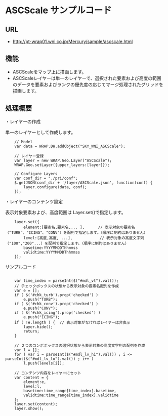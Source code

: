 # ASCScale サンプルコード

## URL	

* http://pt-wrap01.wni.co.jp/Mercury/sample/ascscale.html


## 機能

* ASCScaleをマップ上に描画します。
* ASCScaleレイヤーは単一のレイヤーで、選択された要素および高度の範囲のデータを要素およびランクの優先度の応じてマージ処理されたグリッドを描画します。

## 処理概要

・レイヤーの作成

単一のレイヤーとして作成します。


```
    // Model
    var data = WRAP.DH.addObject("SKY_WNI_ASCScale");

    // レイヤー登録
    var layer = new WRAP.Geo.Layer("ASCScale");
    WRAP.Geo.setLayer({upper_layers:[layer]});

    // Configure Layers
    var conf_dir = "./pri/conf";
    $.getJSON(conf_dir + '/layer/ASCScale.json', function(conf) {
        layer.configure(data, conf);
    });
```



・レイヤーのコンテンツ設定

表示対象要素および、高度範囲は Layer.set()で指定します。

```
    layer.set({
        element:[要素名,要素名,... ],      // 表示対象の要素名（”TURB”、"ICING"、"CONV"）を配列で指定します。（順序に制約はありません）
        level:[高度,高度, ...],            // 表示対象の高度文字列（"100","200"...）を配列で指定します。（順序に制約はありません）
        basetime:YYYYMMDDThhmmss
        validtime:YYYYMMDDThhmmss
    });

```

サンプルコード

```

    var time_index = parseInt($("#mdl_vt").val());
    // チェックボックスの状態から表示対象の要素名配列を作成
    var e = [];
    if ( $('#chk_turb').prop('checked') )
        e.push("TURB");
    if ( $('#chk_conv').prop('checked') )
        e.push("CONV");
    if ( $('#chk_icing').prop('checked') )
        e.push("ICING");
    if ( !e.length ) {  // 表示対象がなければレイヤーは非表示
        layer.hide();
        return;
    }

    // ２つのコンボボックスの選択状態から表示対象の高度文字列の配列を作成
    var l = [];
    for ( var i = parseInt($("#mdl_lv_hi").val()) ; i <= parseInt($("#mdl_lv_lo").val()) ; i++ )
        l.push(levels[i]);

    // コンテンツ内容をレイヤーにセット
    var content = {
        element:e,
        level:l,
        basetime:time_range[time_index].basetime,
        validtime:time_range[time_index].validtime
    };
    layer.set(content);
    layer.show();

```
